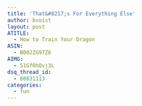 ```yaml
---
title: 'That&#8217;s For Everything Else'
author: bsoist
layout: post
ATITLE:
  - How to Train Your Dragon
ASIN:
  - B002ZG97Z6
AIMG:
  - 51Gf0hQvj3L
dsq_thread_id:
  - 88831113
categories:
  - fun
---
```


